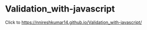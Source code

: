 # Validation_with-javascript
Click to   https://nnireshkumar14.github.io/Validation_with-javascript/
